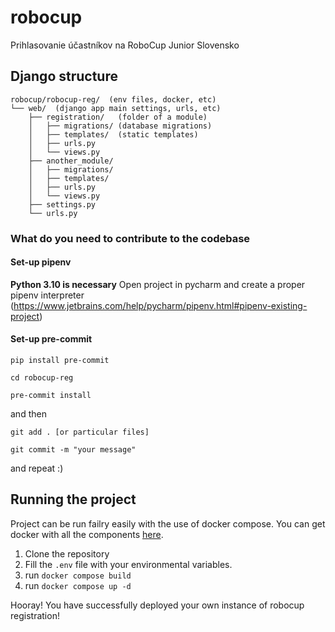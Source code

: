 # robocup
Prihlasovanie účastníkov na RoboCup Junior Slovensko


## Django structure
```
robocup/robocup-reg/  (env files, docker, etc)  
└── web/  (django app main settings, urls, etc)
    ├── registration/   (folder of a module)
    │   ├── migrations/	(database migrations)
    │   ├── templates/	(static templates)
    │   ├── urls.py
    │   └── views.py
    ├── another_module/
    │   ├── migrations/
    │   ├── templates/
    │   ├── urls.py
    │   └── views.py
    ├── settings.py
    └── urls.py
```

### What do you need to contribute to the codebase
#### Set-up pipenv
**Python 3.10 is necessary**
Open project in pycharm and create a proper pipenv interpreter (https://www.jetbrains.com/help/pycharm/pipenv.html#pipenv-existing-project)
#### Set-up pre-commit
`pip install pre-commit`

`cd robocup-reg`

`pre-commit install`

and then

`git add . [or particular files]`

`git commit -m "your message"`

and repeat :) 

## Running the project
Project can be run failry easily with the use of docker compose. You can get docker with all the components [here](https://docs.docker.com/get-docker/).
1. Clone the repository
2. Fill the `.env` file with your environmental variables.
3. run `docker compose build`
4. run `docker compose up -d`

Hooray! You have successfully deployed your own instance of robocup registration!
